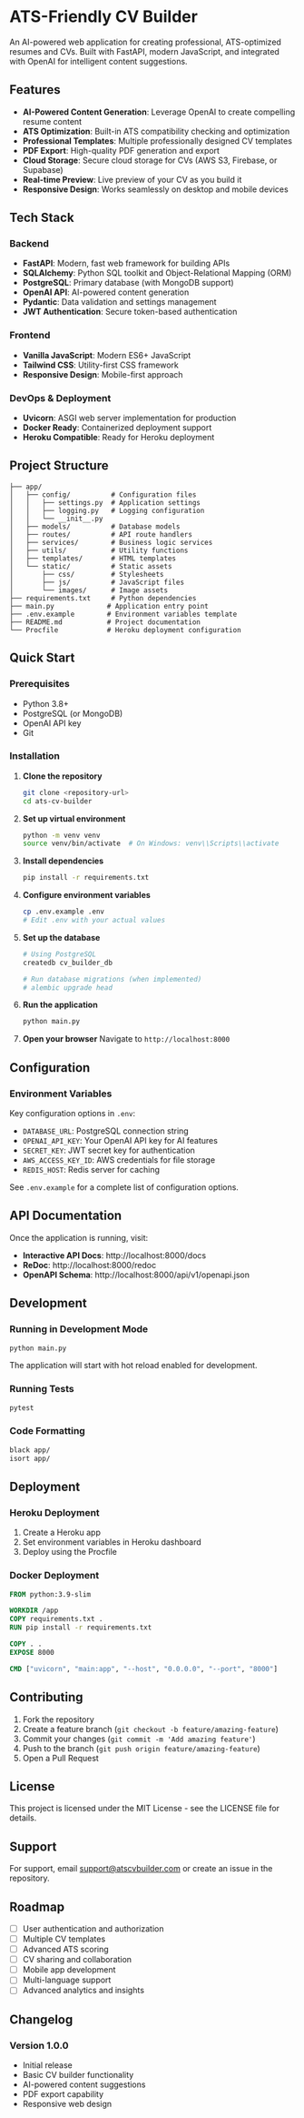 # ATS-Friendly CV Builder

An AI-powered web application for creating professional, ATS-optimized resumes and CVs. Built with FastAPI, modern JavaScript, and integrated with OpenAI for intelligent content suggestions.

## Features

- **AI-Powered Content Generation**: Leverage OpenAI to create compelling resume content
- **ATS Optimization**: Built-in ATS compatibility checking and optimization
- **Professional Templates**: Multiple professionally designed CV templates
- **PDF Export**: High-quality PDF generation and export
- **Cloud Storage**: Secure cloud storage for CVs (AWS S3, Firebase, or Supabase)
- **Real-time Preview**: Live preview of your CV as you build it
- **Responsive Design**: Works seamlessly on desktop and mobile devices

## Tech Stack

### Backend
- **FastAPI**: Modern, fast web framework for building APIs
- **SQLAlchemy**: Python SQL toolkit and Object-Relational Mapping (ORM)
- **PostgreSQL**: Primary database (with MongoDB support)
- **OpenAI API**: AI-powered content generation
- **Pydantic**: Data validation and settings management
- **JWT Authentication**: Secure token-based authentication

### Frontend
- **Vanilla JavaScript**: Modern ES6+ JavaScript
- **Tailwind CSS**: Utility-first CSS framework
- **Responsive Design**: Mobile-first approach

### DevOps & Deployment
- **Uvicorn**: ASGI web server implementation for production
- **Docker Ready**: Containerized deployment support
- **Heroku Compatible**: Ready for Heroku deployment

## Project Structure

```
├── app/
│   ├── config/          # Configuration files
│   │   ├── settings.py  # Application settings
│   │   ├── logging.py   # Logging configuration
│   │   └── __init__.py
│   ├── models/          # Database models
│   ├── routes/          # API route handlers
│   ├── services/        # Business logic services
│   ├── utils/           # Utility functions
│   ├── templates/       # HTML templates
│   └── static/          # Static assets
│       ├── css/         # Stylesheets
│       ├── js/          # JavaScript files
│       └── images/      # Image assets
├── requirements.txt     # Python dependencies
├── main.py             # Application entry point
├── .env.example        # Environment variables template
├── README.md           # Project documentation
└── Procfile            # Heroku deployment configuration
```

## Quick Start

### Prerequisites

- Python 3.8+
- PostgreSQL (or MongoDB)
- OpenAI API key
- Git

### Installation

1. **Clone the repository**
   ```bash
   git clone <repository-url>
   cd ats-cv-builder
   ```

2. **Set up virtual environment**
   ```bash
   python -m venv venv
   source venv/bin/activate  # On Windows: venv\\Scripts\\activate
   ```

3. **Install dependencies**
   ```bash
   pip install -r requirements.txt
   ```

4. **Configure environment variables**
   ```bash
   cp .env.example .env
   # Edit .env with your actual values
   ```

5. **Set up the database**
   ```bash
   # Using PostgreSQL
   createdb cv_builder_db

   # Run database migrations (when implemented)
   # alembic upgrade head
   ```

6. **Run the application**
   ```bash
   python main.py
   ```

7. **Open your browser**
   Navigate to `http://localhost:8000`

## Configuration

### Environment Variables

Key configuration options in `.env`:

- `DATABASE_URL`: PostgreSQL connection string
- `OPENAI_API_KEY`: Your OpenAI API key for AI features
- `SECRET_KEY`: JWT secret key for authentication
- `AWS_ACCESS_KEY_ID`: AWS credentials for file storage
- `REDIS_HOST`: Redis server for caching

See `.env.example` for a complete list of configuration options.

## API Documentation

Once the application is running, visit:
- **Interactive API Docs**: http://localhost:8000/docs
- **ReDoc**: http://localhost:8000/redoc
- **OpenAPI Schema**: http://localhost:8000/api/v1/openapi.json

## Development

### Running in Development Mode

```bash
python main.py
```

The application will start with hot reload enabled for development.

### Running Tests

```bash
pytest
```

### Code Formatting

```bash
black app/
isort app/
```

## Deployment

### Heroku Deployment

1. Create a Heroku app
2. Set environment variables in Heroku dashboard
3. Deploy using the Procfile

### Docker Deployment

```dockerfile
FROM python:3.9-slim

WORKDIR /app
COPY requirements.txt .
RUN pip install -r requirements.txt

COPY . .
EXPOSE 8000

CMD ["uvicorn", "main:app", "--host", "0.0.0.0", "--port", "8000"]
```

## Contributing

1. Fork the repository
2. Create a feature branch (`git checkout -b feature/amazing-feature`)
3. Commit your changes (`git commit -m 'Add amazing feature'`)
4. Push to the branch (`git push origin feature/amazing-feature`)
5. Open a Pull Request

## License

This project is licensed under the MIT License - see the LICENSE file for details.

## Support

For support, email support@atscvbuilder.com or create an issue in the repository.

## Roadmap

- [ ] User authentication and authorization
- [ ] Multiple CV templates
- [ ] Advanced ATS scoring
- [ ] CV sharing and collaboration
- [ ] Mobile app development
- [ ] Multi-language support
- [ ] Advanced analytics and insights

## Changelog

### Version 1.0.0
- Initial release
- Basic CV builder functionality
- AI-powered content suggestions
- PDF export capability
- Responsive web design